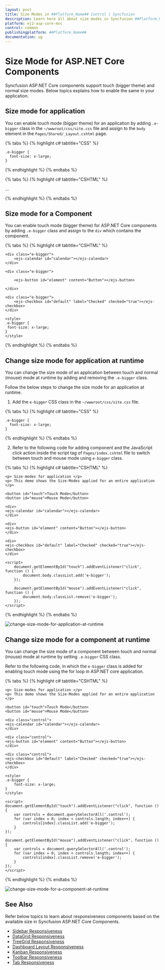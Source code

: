 ```yaml
---
layout: post
title: Size Modes in ##Platform_Name## Control | Syncfusion
description: Learn here all about size modes in Syncfusion ##Platform_Name## control and much more.
platform: ej2-asp-core-mvc
control: common
publishingplatform: ##Platform_Name##
documentation: ug
---
```


# Size Mode for ASP.NET Core Components

Syncfusion ASP.NET Core components support touch (bigger theme) and normal size modes. Below topics explains how to enable the same in your application.

## Size mode for application

You can enable touch mode (bigger theme) for an application by adding `.e-bigger` class in the `~/wwwroot/css/site.css` file and assign to the `body` element in the `Pages/Shared/_Layout.cshtml` page.

{% tabs %}
{% highlight c# tabtitle="CSS" %}

    .e-bigger {
      font-size: x-large;
    }

{% endhighlight %}
{% endtabs %}

{% tabs %}
{% highlight c# tabtitle="CSHTML" %}

<body class="e-bigger">...</body>

{% endhighlight %}
{% endtabs %}

## Size mode for a Component

You can enable touch mode (bigger theme) for ASP.NET Core components by adding `.e-bigger` class and assign to the `div` which contains the component.

{% tabs %}
{% highlight c# tabtitle="CSHTML" %}

    <div class="e-bigger">
        <ejs-calendar id="calendar"></ejs-calendar>
    </div>

    <div class="e-bigger">

        <ejs-button id="element" content="Button"></ejs-button>

    </div>

    <div class="e-bigger">
        <ejs-checkbox id="default" label="Checked" checked="true"></ejs-checkbox>
    </div>

    <style>
    .e-bigger {
     font-size: x-large;
    }
    </style>

{% endhighlight %}
{% endtabs %}

## Change size mode for application at runtime

You can change the size mode of an application between touch and normal (mouse) mode at runtime by adding and removing the `.e-bigger` class.

Follow the below steps to change the size mode for an application at runtime.

1. Add the `e-bigger` CSS class in the `~/wwwroot/css/site.css` file.

{% tabs %}
{% highlight c# tabtitle="CSS" %}

    .e-bigger {
      font-size: x-large;
    }

{% endhighlight %}
{% endtabs %}

2. Refer to the following code for adding component and the JavaScript click action inside the script tag of `Pages/index.cshtml` file to switch between touch and mouse mode using `e-bigger` class.

{% tabs %}
{% highlight c# tabtitle="CSHTML" %}

    <p> Size-modes for application </p>
    <p> This demo shows the Size-Modes applied for an entire application </p>

    <button id="touch">Touch Mode</button>
    <button id="mouse">Mouse Mode</button>

    <div>
    <ejs-calendar id="calendar"></ejs-calendar>
    </div>

    <div>
    <ejs-button id="element" content="Button"></ejs-button>
    </div>

    <div>
    <ejs-checkbox id="default" label="Checked" checked="true"></ejs-checkbox>
    </div>

    <script>
        document.getElementById("touch").addEventListener("click", function () {
            document.body.classList.add('e-bigger');
        });

        document.getElementById("mouse").addEventListener("click", function () {
            document.body.classList.remove('e-bigger');
        });
    </script>

{% endhighlight %}
{% endtabs %}

![change-size-mode-for-application-at-runtime](images/change-size-mode-for-application-at-runtime.gif)

## Change size mode for a component at runtime

You can change the size mode of a component between touch and normal (mouse) mode at runtime by setting `.e-bigger` CSS class.  

Refer to the following code, in which the `e-bigger` class is added for enabling touch mode using the for loop in ASP.NET core application.

{% tabs %}
{% highlight c# tabtitle="CSHTML" %}

    <p> Size-modes for application </p>
    <p> This demo shows the Size-Modes applied for an entire application </p>

    <button id="touch">Touch Mode</button>
    <button id="mouse">Mouse Mode</button>

    <div class="control">
    <ejs-calendar id="calendar"></ejs-calendar>
    </div>

    <div class="control">
    <ejs-button id="element" content="Button"></ejs-button>
    </div>

    <div class="control">
    <ejs-checkbox id="default" label="Checked" checked="true"></ejs-checkbox>
    </div>

    <style>
    .e-bigger {
        font-size: x-large;
    }
    </style>

    <script>
    document.getElementById("touch").addEventListener("click", function () {
        var controls = document.querySelectorAll('.control');
        for (var index = 0; index < controls.length; index++) {
            controls[index].classList.add('e-bigger');
        }
    });

    document.getElementById("mouse").addEventListener("click", function () {
        var controls = document.querySelectorAll('.control');
        for (var index = 0; index < controls.length; index++) {
            controls[index].classList.remove('e-bigger');
        }
    });
    </script>

{% endhighlight %}
{% endtabs %}

![change-size-mode-for-a-component-at-runtime](images/change-size-mode-for-a-component-at-runtime.gif)

## See Also

Refer below topics to learn about responsiveness components based on the available size in Syncfusion ASP.NET Core Components.

* [Sidebar Responsiveness](https://ej2.syncfusion.com/aspnetcore/documentation/sidebar/auto-close/)
* [DataGrid Responsiveness](https://ej2.syncfusion.com/aspnetcore/documentation/grid/Columns/responsive-columns/)
* [TreeGrid Responsiveness](https://ej2.syncfusion.com/aspnetcore/documentation/tree-grid/scrolling/#responsive-with-parent-container)
* [Dashboard Layout Responsiveness](https://ej2.syncfusion.com/aspnetcore/documentation/dashboard-layout/adaptive-layout/)
* [Kanban Responsiveness](https://ej2.syncfusion.com/aspnetcore/documentation/kanban/responsive-mode/)
* [Toolbar Responsiveness](https://ej2.syncfusion.com/aspnetcore/documentation/toolbar/responsive-mode/)
* [Tab Responsiveness](https://ej2.syncfusion.com/aspnetcore/documentation/tab/responsive-modes/)
